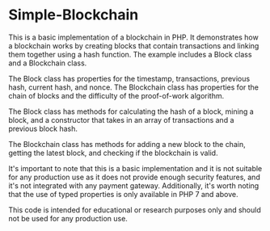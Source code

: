 # Simple-Blockchain
This is a basic implementation of a blockchain in PHP. It demonstrates how a blockchain works by creating blocks that contain transactions and linking them together using a hash function. The example includes a Block class and a Blockchain class.

The Block class has properties for the timestamp, transactions, previous hash, current hash, and nonce. The Blockchain class has properties for the chain of blocks and the difficulty of the proof-of-work algorithm.

The Block class has methods for calculating the hash of a block, mining a block, and a constructor that takes in an array of transactions and a previous block hash.

The Blockchain class has methods for adding a new block to the chain, getting the latest block, and checking if the blockchain is valid.

It's important to note that this is a basic implementation and it is not suitable for any production use as it does not provide enough security features, and it's not integrated with any payment gateway. Additionally, it's worth noting that the use of typed properties is only available in PHP 7 and above.

This code is intended for educational or research purposes only and should not be used for any production use.
